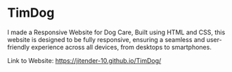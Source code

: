 # TimDog
I made a Responsive Website for Dog Care, Built using HTML and CSS, this website is designed to be fully responsive, ensuring a seamless and user-friendly experience across all devices, from desktops to smartphones.

Link to Website: https://jitender-10.github.io/TimDog/
